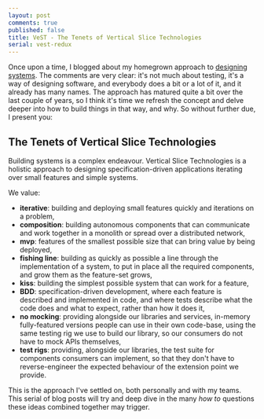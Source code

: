 ```yaml
---
layout: post
comments: true
published: false
title: VeST - The Tenets of Vertical Slice Technologies
serial: vest-redux
---
```


Once upon a time, I blogged about my homegrown approach to [designing systems][designing-systems]. The comments are very clear: it's not much about testing, it's a way of designing software, and everybody does a bit or a lot of it, and it already has many names. The approach has matured quite a bit over the last couple of years, so I think it's time we refresh the concept and delve deeper into how to build things in that way, and why. So without further due, I present you:

## The Tenets of Vertical Slice Technologies

Building systems is a complex endeavour. Vertical Slice Technologies is a holistic approach to designing specification-driven applications iterating over small features and simple systems.

We value:

  - **iterative**: building and deploying small features quickly and iterations on a problem,
  - **composition**: building autonomous components that can communicate and work together in a monolith or spread over a distributed network,
  - **mvp**: features of the smallest possible size that can bring value by being deployed,
  - **fishing line**: building as quickly as possible a line through the implementation of a system, to put in place all the required components, and grow them as the feature-set grows,
  - **kiss**: building the simplest possible system that can work for a feature,
  - **BDD**: specification-driven development, where each feature is described and implemented in code, and where tests describe what the code does and what to expect, rather than how it does it,
  - **no mocking**: providing alongside our libraries and services, in-memory fully-featured versions people can use in their own code-base, using the same testing rig we use to build our library, so our consumers do not have to mock APIs themselves,
  - **test rigs**: providing, alongside our libraries, the test suite for components consumers can implement, so that they don't have to reverse-engineer the expected behaviour of the extension point we provide.

This is the approach I've settled on, both personally and with my teams. This serial of blog posts will try and deep dive in the many _how to_ questions these ideas combined together may trigger.

[designing-systems]:<>